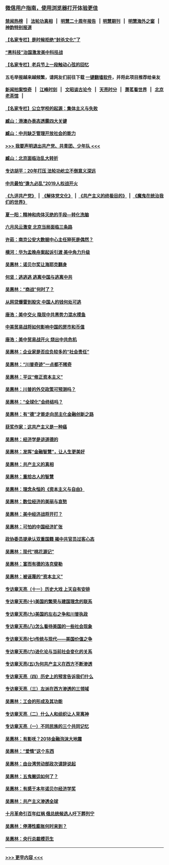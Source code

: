 ### [微信用户指南，使用浏览器打开体验更佳](https://github.com/gfw-breaker/banned-news1/blob/master/indexes/wechat-guide.md?t=0)
#### [禁闻热榜](热点新闻.md?t=0)  &nbsp;&nbsp;|&nbsp;&nbsp; [法轮功真相](https://github.com/gfw-breaker/truth/blob/master/README.md?t=0) &nbsp;&nbsp;|&nbsp;&nbsp; [明慧二十周年报告](https://github.com/gfw-breaker/mh-reports/blob/master/README.md?t=0) &nbsp;&nbsp;|&nbsp;&nbsp;[明慧期刊](https://github.com/gfw-breaker/mh-qikan) &nbsp;&nbsp;|&nbsp;&nbsp; [明慧海外之窗](https://github.com/gfw-breaker/mh-news/blob/master/README.md?t=0) &nbsp;&nbsp;|&nbsp;&nbsp; [神韵特别报道](https://github.com/gfw-breaker/mh-news/blob/master/shenyun.md?t=0)
#### [【名家专栏】是时候拒绝“封杀文化”了](../pages/nsc423/n11814093.md?t=02150444) 
#### [“黑科技”治国激发美中科技战](../pages/nsc423/n11638056.md?t=02150444) 
#### [【名家专栏】老兵节上一段触动心弦的回忆](../pages/nsc423/n11646016.md?t=02150444) 
#### 五毛举报越来越频繁，请网友们前往下载 [一键翻墙软件](https://github.com/gfw-breaker/ssr-accounts)，并将此项目推荐给亲友
#### [新闻拍案惊奇](https://github.com/gfw-breaker/banned-news1/blob/master/pages/link4.md) &nbsp;&nbsp;|&nbsp;&nbsp; [江峰时刻](https://github.com/gfw-breaker/banned-news1/blob/master/pages/link4.md) &nbsp;&nbsp;|&nbsp;&nbsp; [文昭谈古论今](https://github.com/gfw-breaker/banned-news1/blob/master/pages/link4.md) &nbsp;&nbsp;|&nbsp;&nbsp; [天亮时分](https://github.com/gfw-breaker/banned-news1/blob/master/pages/link4.md) &nbsp;&nbsp;|&nbsp;&nbsp; [萧茗看世界](https://github.com/gfw-breaker/banned-news1/blob/master/pages/link4.md) &nbsp;&nbsp;|&nbsp;&nbsp; [北京老茶馆](https://github.com/gfw-breaker/banned-news1/blob/master/pages/link4.md) &nbsp;&nbsp;|&nbsp;&nbsp; 
#### [【名家专栏】公立学校的起源：集体主义与失败](../pages/nsc423/n11601833.md?t=02150444) 
#### [臧山：港澳办表态透露四大关键](../pages/nsc423/n11421628.md?t=02150444) 
#### [臧山：中共缺乏管理开放社会的能力](../pages/nsc423/n11407457.md?t=02150444) 
#### [>>> 我要声明退出共产党、共青团、少年队 <<<](https://github.com/begood0513/goodnews/blob/master/quit/letter.md) 
#### [臧山：北京面临治乱大转折](../pages/nsc423/n11406895.md?t=02150444) 
#### [专访胡平：20年打压 法轮功屹立不倒意义深远](../pages/nsc423/n11398800.md?t=02150444) 
#### [中共最怕“逢九必乱”2019人权战开火](../pages/nsc423/n11385248.md?t=02150444) 
#### [《九评共产党》](https://github.com/begood0513/9ping.md/blob/master/README.md) &nbsp;|&nbsp; [《解体党文化》](../../../../jtdwh.md/blob/master/README.md)  &nbsp;|&nbsp; [《共产主义的终极目的》](../../../../gczydzjmd.md/blob/master/README.md) &nbsp;|&nbsp; [《魔鬼在统治我们的世界》](../../../../mgztzwmdsj.md/blob/master/README.md) 
#### [夏一阳：精神和肉体灭绝的手段—转化洗脑](../pages/nsc423/n11368250.md?t=02150444) 
#### [六月风云激变 北京当局面临三条路](../pages/nsc423/n11313668.md?t=02150444) 
#### [许茹：南京公安大数据中心主任猝死是偶然？](../pages/nsc423/n11064744.md?t=02150444) 
#### [横河：华为孟晚舟案起诉引渡 美中角力升级](../pages/nsc423/n11027230.md?t=02150444) 
#### [吴惠林：诺贝尔奖让海耶克翻身](../pages/nsc423/n10890049.md?t=02150444) 
#### [何坚：逃逃逃 逃离中国与逃离中共](../pages/nsc423/n10592891.md?t=02150444) 
#### [吴惠林：“商战”何时了？](../pages/nsc423/n10573558.md?t=02150444) 
#### [从网贷爆雷到股灾 中国人的钱何处可逃](../pages/nsc423/n10572800.md?t=02150444) 
#### [唐浩：美中交火 隐现中共黑势力混水摸鱼](../pages/nsc423/n10544040.md?t=02150444) 
#### [中美贸易战将如何影响中国的房市和币值](../pages/nsc423/n10543697.md?t=02150444) 
#### [唐浩：美中贸易战开火 烧出中共危机](../pages/nsc423/n10540126.md?t=02150444) 
#### [吴惠林：企业家是否应负较多的“社会责任”](../pages/nsc423/n10535022.md?t=02150444) 
#### [吴惠林：“川普奇迹”一点都不稀奇](../pages/nsc423/n10512808.md?t=02150444) 
#### [吴惠林：平议“修正资本主义”](../pages/nsc423/n10495724.md?t=02150444) 
#### [吴惠林：川普的外交政策可预测吗？](../pages/nsc423/n10462387.md?t=02150444) 
#### [吴惠林：“全球化”会终结吗？](../pages/nsc423/n10452838.md?t=02150444) 
#### [吴惠林：有“德”才能走向民主化金融创新之路](../pages/nsc423/n10432292.md?t=02150444) 
#### [获奖作家：这共产主义是一种癌](../pages/nsc423/n10431541.md?t=02150444) 
#### [吴惠林：经济学是讲道德的](../pages/nsc423/n10398014.md?t=02150444) 
#### [吴惠林：发挥“金融智慧”，让人生更美好](../pages/nsc423/n10375019.md?t=02150444) 
#### [吴惠林：共产主义的真相](../pages/nsc423/n10351394.md?t=02150444) 
#### [吴惠林：重拾古人的智慧](../pages/nsc423/n10337691.md?t=02150444) 
#### [吴惠林：理念永恒的《资本主义与自由》](../pages/nsc423/n10316274.md?t=02150444) 
#### [吴惠林：数位经济的美丽与哀愁](../pages/nsc423/n10292946.md?t=02150444) 
#### [吴惠林：美中经济战将开打？](../pages/nsc423/n10258825.md?t=02150444) 
#### [吴惠林：可怕的中国经济扩张](../pages/nsc423/n10219147.md?t=02150444) 
#### [政协委员提承认双重国籍 揭中共官员过客心态](../pages/nsc423/n10208809.md?t=02150444) 
#### [吴惠林：现代“桃花源记”](../pages/nsc423/n10185234.md?t=02150444) 
#### [吴惠林：富而有德的洛克斐勒](../pages/nsc423/n10142264.md?t=02150444) 
#### [吴惠林：被诬蔑的“资本主义”](../pages/nsc423/n10124816.md?t=02150444) 
#### [专访章天亮（十一）历史大戏 上天自有安排](../pages/nsc423/n10094905.md?t=02150444) 
#### [专访章天亮(十)美国的繁荣与建国理念的联系](../pages/nsc423/n10094899.md?t=02150444) 
#### [专访章天亮(九)美国的左右之争和川普执政](../pages/nsc423/n10094889.md?t=02150444) 
#### [专访章天亮(八)怎么看待美国的一些社会现象](../pages/nsc423/n10094857.md?t=02150444) 
#### [专访章天亮(七)传统与现代——美国价值之争](../pages/nsc423/n10093140.md?t=02150444) 
#### [专访章天亮(六)进化论与当前社会变化的关系](../pages/nsc423/n10092036.md?t=02150444) 
#### [专访章天亮(五)为何共产主义在西方不断渗透](../pages/nsc423/n10083620.md?t=02150444) 
#### [专访章天亮（四）历史上的预言告诉我们什么](../pages/nsc423/n10083606.md?t=02150444) 
#### [专访章天亮（三）左派在西方渗透的三领域](../pages/nsc423/n10081115.md?t=02150444) 
#### [吴惠林：工会的形成及其功能](../pages/nsc423/n10080633.md?t=02150444) 
#### [专访章天亮（二）什么人和组织让人背离神](../pages/nsc423/n10076637.md?t=02150444) 
#### [专访章天亮（一）不同民族的三个共同记忆](../pages/nsc423/n10074188.md?t=02150444) 
#### [吴惠林：有影呒？2018金融泡沫大地震](../pages/nsc423/n10040534.md?t=02150444) 
#### [吴惠林：“爱情”这个东西](../pages/nsc423/n10019423.md?t=02150444) 
#### [吴惠林：由台湾劳动部政次请辞说起](../pages/nsc423/n9979679.md?t=02150444) 
#### [吴惠林：五鬼搬运如何了？](../pages/nsc423/n9925338.md?t=02150444) 
#### [吴惠林：有感于本年诺贝尔经济学奖](../pages/nsc423/n9871883.md?t=02150444) 
#### [吴惠林：共产主义渗透全球](../pages/nsc423/n9812748.md?t=02150444) 
#### [十月革命引百年红祸 俄总统候选人吁下葬列宁](../pages/nsc423/n9810182.md?t=02150444) 
#### [吴惠林：停滞性膨胀何时来到？](../pages/nsc423/n9764136.md?t=02150444) 
#### [吴惠林：央行总裁模范生](../pages/nsc423/n9728134.md?t=02150444) 

----
#### [ >>> 更早内容 <<< ](../indexes/nsc423-earlier.md)
